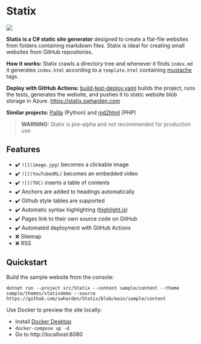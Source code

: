 # Statix

[![](https://img.shields.io/github/workflow/status/swharden/Statix/build%20test%20and%20deploy)](https://github.com/swharden/Statix/actions/workflows/build-test-deploy.yaml)

**Statix is a C# static site generator** designed to create a flat-file websites from folders containing markdown files. Statix is ideal for creating small websites from GitHub repositories.

**How it works:** Statix crawls a directory tree and whenever it finds `index.md` it generates `index.html` according to a `template.html` containing [mustache](https://mustache.github.io) tags.

**Deploy with GitHub Actions:** [build-test-deploy.yaml](.github\workflows\build-test-deploy.yaml) builds the project, runs the tests, generates the website, and pushes it to static website blob storage in Azure. https://statix.swharden.com

**Similar projects:** [Palila](https://github.com/swharden/Palila) (Python) and [md2html](https://github.com/swharden/md2html-php) (PHP)

> **WARNING:** Statix is pre-alpha and not recommended for production use

## Features

* ✔️ `![](image.jpg)` becomes a clickable image
* ✔️ `![](YouTubeURL)` becomes an embedded video
* ✔️ `![](TOC)` inserts a table of contents
* ✔️ Anchors are added to headings automatically
* ✔️ Github style tables are supported
* ✔️ Automatic syntax highlighting ([highlight.js](https://highlightjs.org/))
* ✔️ Pages link to their own source code on GitHub
* ✔️ Automated deployment with GitHub Actions
* ❌ Sitemap
* ❌ RSS

## Quickstart

Build the sample website from the console:

```
dotnet run --project src/Statix --content sample/content --theme sample/themes/statixdemo --source https://github.com/swharden/Statix/blob/main/sample/content
```

Use Docker to preview the site locally:
* Install [Docker Desktop](https://www.docker.com/products/docker-desktop) 
* `docker-compose up -d`
* Go to http://localhost:8080